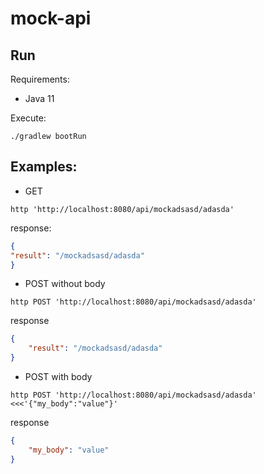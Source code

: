 # mock-api

## Run

Requirements:
- Java 11

Execute:
```shell
./gradlew bootRun
```

## Examples:
- GET
```shell
http 'http://localhost:8080/api/mockadsasd/adasda'
```
response:
```json
{
"result": "/mockadsasd/adasda"
}
```

- POST without body
```shell
http POST 'http://localhost:8080/api/mockadsasd/adasda'
```
response
```json
{
    "result": "/mockadsasd/adasda"
}
```

- POST with body
```shell
http POST 'http://localhost:8080/api/mockadsasd/adasda' <<<'{"my_body":"value"}'
```
response
```json
{
    "my_body": "value"
}
```

